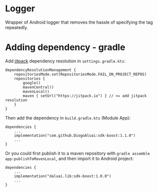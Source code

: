# Logger
Wrapper of Android logger that removes the hassle of specifying the tag repeatedly.

# Adding dependency - gradle
Add [jitpack](https://jitpack.io/#DiogoAluai/sdk-boost/) dependency resolution in `settings.gradle.kts`:
```
dependencyResolutionManagement {
    repositoriesMode.set(RepositoriesMode.FAIL_ON_PROJECT_REPOS)
    repositories {
        google()
        mavenCentral()
        mavenLocal()
        maven { setUrl("https://jitpack.io") } // <= add jitpack resolution
    }
}
```
Then add the dependency in `build.gradle.kts` (Module App):
```
dependencies {
    ...
    implementation("com.github.DiogoAluai:sdk-boost:1.1.0")
    ...
}
```


Or you could first publish it to a maven repository with `gradle assemble app:publishToMavenLocal`, and then import it to Android project:
```
dependencies {
    ...
    implementation("daluai.lib:sdk-boost:1.0.0")
    ...
}
```

